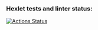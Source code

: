 ### Hexlet tests and linter status:
[![Actions Status](https://github.com/miskaris-wq/java-project-72/actions/workflows/hexlet-check.yml/badge.svg)](https://github.com/miskaris-wq/java-project-72/actions)